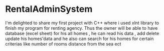 # RentalAdminSystem
I'm delighted to share my first project with C++ where i used xlnt library to finish my program for renting agency.
Thus the owner will be able to have database (excel sheet) for his all homes , he can read his data , add delete update his homes'data and he also can search for his homes for certain criterias like number of rooms distance from the sea ect 
